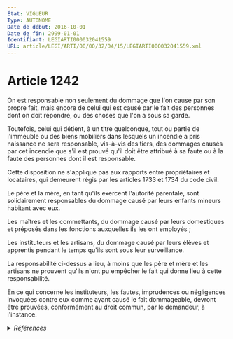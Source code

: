 ```yaml
---
État: VIGUEUR
Type: AUTONOME
Date de début: 2016-10-01
Date de fin: 2999-01-01
Identifiant: LEGIARTI000032041559
URL: article/LEGI/ARTI/00/00/32/04/15/LEGIARTI000032041559.xml
---
```


<h1>Article 1242</h1>

On est responsable non seulement du dommage que l'on cause par son propre fait,
mais encore de celui qui est causé par le fait des personnes dont on doit
répondre, ou des choses que l'on a sous sa garde.<br />

Toutefois, celui qui détient, à un titre quelconque, tout ou partie de
l'immeuble ou des biens mobiliers dans lesquels un incendie a pris naissance ne
sera responsable, vis-à-vis des tiers, des dommages causés par cet incendie que
s'il est prouvé qu'il doit être attribué à sa faute ou à la faute des personnes
dont il est responsable.<br />

Cette disposition ne s'applique pas aux rapports entre propriétaires et
locataires, qui demeurent régis par les articles 1733 et 1734 du code civil.<br />

Le père et la mère, en tant qu'ils exercent l'autorité parentale, sont
solidairement responsables du dommage causé par leurs enfants mineurs habitant
avec eux.<br />

Les maîtres et les commettants, du dommage causé par leurs domestiques et
préposés dans les fonctions auxquelles ils les ont employés ;<br />

Les instituteurs et les artisans, du dommage causé par leurs élèves et apprentis
pendant le temps qu'ils sont sous leur surveillance.<br />

La responsabilité ci-dessus a lieu, à moins que les père et mère et les artisans
ne prouvent qu'ils n'ont pu empêcher le fait qui donne lieu à cette
responsabilité.<br />

En ce qui concerne les instituteurs, les fautes, imprudences ou négligences
invoquées contre eux comme ayant causé le fait dommageable, devront être
prouvées, conformément au droit commun, par le demandeur, à l'instance.


<details>
  <summary><em>Références</em></summary>

  <h2>Articles faisant référence à l'article</h2>
  
  <ul>
    <li>
      <a href="https://legal.tricoteuses.fr//redirection/LEGIARTI000006442912?vers=git&vers=legifrance">Code civil - article 1734 AUTONOME VIGUEUR, en vigueur depuis le 1883-01-05</a> CITATION cible
    </li>
    <li>
      <a href="https://legal.tricoteuses.fr//redirection/LEGIARTI000032006591?vers=git&vers=legifrance">Ordonnance n° 2016-131 du 10 février 2016 portant réforme du droit des contrats, du régime général et de la preuve des obligations - article 2 ENTIEREMENT_MODIF</a> MODIFIE source
    </li>
    <li>
      <a href="https://legal.tricoteuses.fr//redirection/LEGIARTI000006442901?vers=git&vers=legifrance">Code civil - article 1733 AUTONOME VIGUEUR, en vigueur depuis le 1804-03-21</a> CITATION cible
    </li>
    <li>
      <a href="https://legal.tricoteuses.fr//redirection/LEGIARTI000043988228?vers=git&vers=legifrance">Code civil - article 1734 AUTONOME MODIFIE, en vigueur du 1804-03-21 au 1883-01-05</a> CITATION cible
    </li>
  </ul>
  
  <h2>Références faites par l'article</h2>
  
  <ul>
    <li>
      1881-07-29 CITATION cible <a href="https://legal.tricoteuses.fr//redirection/LEGIARTI000033971718?vers=git&vers=legifrance">Loi du 29 juillet 1881 sur la liberté de la presse - article 6 AUTONOME VIGUEUR, en vigueur depuis le 2017-01-29</a>
    </li>
    <li>
      1953-05-21 CITATION cible <a href="https://legal.tricoteuses.fr//redirection/LEGIARTI000033202317?vers=git&vers=legifrance">Décret n°53-511 du 21 mai 1953 fixant les modalités de remboursement des frais engagés par les personnels civils de l'Etat à l'occasion de leurs déplacements. - article 37 AUTONOME VIGUEUR, en vigueur depuis le 2016-10-01</a>
    </li>
    <li>
      1970-06-04 CITATION cible <a href="https://legal.tricoteuses.fr//redirection/LEGIARTI000032043090?vers=git&vers=legifrance">Loi n° 70-459 du 4 juin 1970 relative à l'autorité parentale - article 13 AUTONOME VIGUEUR, en vigueur depuis le 2016-10-01</a>
    </li>
    <li>
      1974-08-07 CITATION cible <a href="https://legal.tricoteuses.fr//redirection/LEGIARTI000039280598?vers=git&vers=legifrance">Loi n° 74-696 du 7 août 1974 relative à la radiodiffusion et à la télévision - article 23 AUTONOME VIGUEUR, en vigueur depuis le 2020-01-01</a>
    </li>
    <li>
      1982-07-29 CITATION cible <a href="https://legal.tricoteuses.fr//redirection/LEGIARTI000033971722?vers=git&vers=legifrance">Loi n° 82-652 du 29 juillet 1982 sur la communication audiovisuelle - article 93-2 AUTONOME VIGUEUR, en vigueur depuis le 2017-01-29</a>
    </li>
    <li>
      2016-02-10 MODIFIE cible <a href="https://legal.tricoteuses.fr//redirection/LEGIARTI000032006591?vers=git&vers=legifrance">Ordonnance n° 2016-131 du 10 février 2016 portant réforme du droit des contrats, du régime général et de la preuve des obligations - article 2 ENTIEREMENT_MODIF</a>
    </li>
    <li>
      2016-03-02 CITATION cible <a href="https://legal.tricoteuses.fr//redirection/LEGIARTI000033202329?vers=git&vers=legifrance">Décret n° 2016-253 du 2 mars 2016 relatif aux centres provisoires d'hébergement des réfugiés et des bénéficiaires de la protection subsidiaire - article AUTONOME VIGUEUR, en vigueur depuis le 2016-10-01</a>
    </li>
    <li>
      2999-01-01 CITATION cible <a href="https://legal.tricoteuses.fr//redirection/LEGIARTI000043609791?vers=git&vers=legifrance">Code de la justice pénale des mineurs - article D512-1 AUTONOME VIGUEUR, en vigueur depuis le 2021-09-30</a>
    </li>
    <li>
      2999-01-01 CONCORDANCE source <a href="https://legal.tricoteuses.fr//redirection/LEGIARTI000006438840?vers=git&vers=legifrance">Code civil - article 1384 AUTONOME MODIFIE, en vigueur du 2002-03-05 au 2016-10-01</a>
    </li>
    <li>
      2999-01-01 CITATION source <a href="https://legal.tricoteuses.fr//redirection/LEGIARTI000006442901?vers=git&vers=legifrance">Code civil - article 1733 AUTONOME VIGUEUR, en vigueur depuis le 1804-03-21</a>
    </li>
    <li>
      2999-01-01 CITATION source <a href="https://legal.tricoteuses.fr//redirection/LEGIARTI000006442912?vers=git&vers=legifrance">Code civil - article 1734 AUTONOME VIGUEUR, en vigueur depuis le 1883-01-05</a>
    </li>
    <li>
      2999-01-01 CITATION cible <a href="https://legal.tricoteuses.fr//redirection/LEGIARTI000033202355?vers=git&vers=legifrance">Code de l'éducation - article R442-40 AUTONOME VIGUEUR, en vigueur depuis le 2016-10-01</a>
    </li>
    <li>
      2999-01-01 CITATION cible <a href="https://legal.tricoteuses.fr//redirection/LEGIARTI000032042837?vers=git&vers=legifrance">Code de la construction et de l'habitation - article L112-12 AUTONOME MODIFIE, en vigueur du 2016-10-01 au 2017-03-01</a>
    </li>
    <li>
      2999-01-01 CITATION cible <a href="https://legal.tricoteuses.fr//redirection/LEGIARTI000032042697?vers=git&vers=legifrance">Code des assurances - article L121-2 AUTONOME VIGUEUR, en vigueur depuis le 2016-10-01</a>
    </li>
    <li>
      2999-01-01 CITATION cible <a href="https://legal.tricoteuses.fr//redirection/LEGIARTI000036920438?vers=git&vers=legifrance">Code des assurances - article L511-1 AUTONOME VIGUEUR, en vigueur depuis le 2018-10-01</a>
    </li>
    <li>
      2999-01-01 CITATION cible <a href="https://legal.tricoteuses.fr//redirection/LEGIARTI000032042964?vers=git&vers=legifrance">Code des postes et des communications électroniques - article L75 AUTONOME VIGUEUR, en vigueur depuis le 2016-10-01</a>
    </li>
    <li>
      2999-01-01 CITATION cible <a href="https://legal.tricoteuses.fr//redirection/LEGIARTI000045206404?vers=git&vers=legifrance">Code du sport - article L311-1-1 AUTONOME VIGUEUR, en vigueur depuis le 2022-02-23</a>
    </li>
    <li>
      2999-01-01 CITATION cible <a href="https://legal.tricoteuses.fr//redirection/LEGIARTI000032043015?vers=git&vers=legifrance">Code du sport - article L321-3-1 AUTONOME VIGUEUR, en vigueur depuis le 2016-10-01</a>
    </li>
    <li>
      CODIFICATION source Loi 1804-02-07
    </li>
  </ul>
</details>

